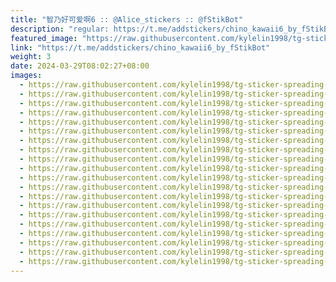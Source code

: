 ```yaml
---
title: "智乃好可爱啊6 :: @Alice_stickers :: @fStikBot"
description: "regular: https://t.me/addstickers/chino_kawaii6_by_fStikBot"
featured_image: "https://raw.githubusercontent.com/kylelin1998/tg-sticker-spreading-worldwide-images/main/img/bdfe8e3d-9712-42c3-9323-57aa88c52e03.jpg"
link: "https://t.me/addstickers/chino_kawaii6_by_fStikBot"
weight: 3
date: 2024-03-29T08:02:27+08:00
images:
  - https://raw.githubusercontent.com/kylelin1998/tg-sticker-spreading-worldwide-images/main/img/bdfe8e3d-9712-42c3-9323-57aa88c52e03.jpg
  - https://raw.githubusercontent.com/kylelin1998/tg-sticker-spreading-worldwide-images/main/img/c5e10c8d-112a-4864-9c02-84214d0c23af.jpg
  - https://raw.githubusercontent.com/kylelin1998/tg-sticker-spreading-worldwide-images/main/img/c759f596-59fe-400f-a796-aae6b6e63a79.jpg
  - https://raw.githubusercontent.com/kylelin1998/tg-sticker-spreading-worldwide-images/main/img/ae4c65de-464a-4ff9-bb19-19c9afa42783.jpg
  - https://raw.githubusercontent.com/kylelin1998/tg-sticker-spreading-worldwide-images/main/img/01d37d52-b0be-4e64-ae4f-52d6b4ff5a97.jpg
  - https://raw.githubusercontent.com/kylelin1998/tg-sticker-spreading-worldwide-images/main/img/ea072f77-4ba2-420d-adf8-ebcda07da028.jpg
  - https://raw.githubusercontent.com/kylelin1998/tg-sticker-spreading-worldwide-images/main/img/121ce116-e619-4b6e-b57d-f89a5ff479bc.jpg
  - https://raw.githubusercontent.com/kylelin1998/tg-sticker-spreading-worldwide-images/main/img/f5623aa1-a847-4732-adaf-159f0049cb15.jpg
  - https://raw.githubusercontent.com/kylelin1998/tg-sticker-spreading-worldwide-images/main/img/87d4d40d-fd44-42d3-9e7d-6fb6b47e8a39.jpg
  - https://raw.githubusercontent.com/kylelin1998/tg-sticker-spreading-worldwide-images/main/img/b51de1a9-1738-4a92-b3e1-ab475d251bef.jpg
  - https://raw.githubusercontent.com/kylelin1998/tg-sticker-spreading-worldwide-images/main/img/e026a6ff-25e1-463c-9ad0-4f1fde6d61d2.jpg
  - https://raw.githubusercontent.com/kylelin1998/tg-sticker-spreading-worldwide-images/main/img/ce63da2c-50fb-4c18-b5d9-89c29746235b.jpg
  - https://raw.githubusercontent.com/kylelin1998/tg-sticker-spreading-worldwide-images/main/img/5e51e83f-f9aa-4693-b14d-5e7d1e674db5.jpg
  - https://raw.githubusercontent.com/kylelin1998/tg-sticker-spreading-worldwide-images/main/img/2e709196-809c-463a-8f43-a9634c5163e2.jpg
  - https://raw.githubusercontent.com/kylelin1998/tg-sticker-spreading-worldwide-images/main/img/04455481-09c6-48e7-88e2-7d6cd68128d5.jpg
  - https://raw.githubusercontent.com/kylelin1998/tg-sticker-spreading-worldwide-images/main/img/4af28813-4aca-490c-8007-0bd6fd78d47e.jpg
  - https://raw.githubusercontent.com/kylelin1998/tg-sticker-spreading-worldwide-images/main/img/a250a82b-e854-41b5-b59a-fc2ca1cfb195.jpg
  - https://raw.githubusercontent.com/kylelin1998/tg-sticker-spreading-worldwide-images/main/img/d07d1dba-28dd-4598-ab5a-f0af1cb61ae0.jpg
  - https://raw.githubusercontent.com/kylelin1998/tg-sticker-spreading-worldwide-images/main/img/951b5467-8a1e-4927-bbf8-0c8ce8c26ac9.jpg
  - https://raw.githubusercontent.com/kylelin1998/tg-sticker-spreading-worldwide-images/main/img/8fdc8756-b00d-4a95-8f6e-6fb11e1029e0.jpg
---
```

